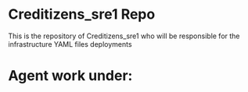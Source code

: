 # Creditizens_sre1 Repo
This is the repository of Creditizens_sre1 who will be responsible for the infrastructure YAML files deployments

# Agent work under:
